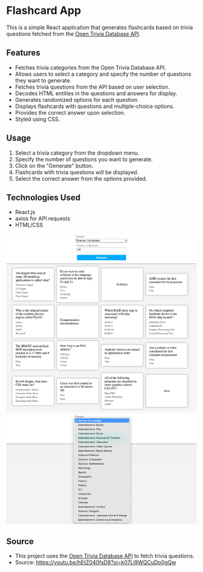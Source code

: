# Flashcard App

This is a simple React application that generates flashcards based on trivia questions fetched from the [Open Trivia Database API](https://opentdb.com/).

## Features

- Fetches trivia categories from the Open Trivia Database API.
- Allows users to select a category and specify the number of questions they want to generate.
- Fetches trivia questions from the API based on user selection.
- Decodes HTML entities in the questions and answers for display.
- Generates randomized options for each question.
- Displays flashcards with questions and multiple-choice options.
- Provides the correct answer upon selection.
- Styled using CSS.

## Usage

1. Select a trivia category from the dropdown menu.
2. Specify the number of questions you want to generate.
3. Click on the "Generate" button.
4. Flashcards with trivia questions will be displayed.
5. Select the correct answer from the options provided.

## Technologies Used

- React.js
- axios for API requests
- HTML/CSS

![results](./src/images/results.png)
![categories](./src/images/categories.png)

## Source

- This project uses the [Open Trivia Database API](https://opentdb.com/) to fetch trivia questions.
- Source: https://youtu.be/hEtZ040fsD8?si=k07Lj9WQCuDp0gQw
